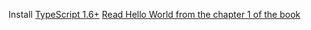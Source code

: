 Install [TypeScript 1.6+](http://www.typescriptlang.org/)
[Read Hello World from the chapter 1 of the book](https://library.oreilly.com/book/0636920042266/react-up-amp-running/toc)